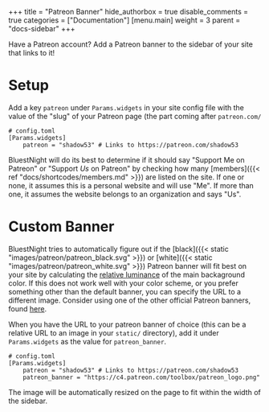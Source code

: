 +++
title = "Patreon Banner"
hide_authorbox = true
disable_comments = true
categories = ["Documentation"]
[menu.main]
  weight = 3
  parent = "docs-sidebar"
+++

Have a Patreon account? Add a Patreon banner to the sidebar of your site that links to it!

<!--more-->

# Setup

Add a key `patreon` under `Params.widgets` in your site config file with the value of the "slug" of your Patreon page (the part coming after `patreon.com/`

```
# config.toml
[Params.widgets]
    patreon = "shadow53" # Links to https://patreon.com/shadow53
```

BluestNight will do its best to determine if it should say "Support Me on Patreon" or "Support *Us* on Patreon" by checking how many [members]({{< ref "docs/shortcodes/members.md" >}}) are listed on the site. If one or none, it assumes this is a personal website and will use "Me". If more than one, it assumes the website belongs to an organization and says "Us".

# Custom Banner

BluestNight tries to automatically figure out if the [black]({{< static "images/patreon/patreon_black.svg" >}}) or [white]({{< static "images/patreon/patreon_white.svg" >}}) Patreon banner will fit best on your site by calculating the [relative luminance](https://en.wikipedia.org/wiki/Relative_luminance) of the main backaground color. If this does not work well with your color scheme, or you prefer something other than the default banner, you can specify the URL to a different image. Consider using one of the other official Patreon banners, found [here](https://www.patreon.com/brand/downloads).

When you have the URL to your patreon banner of choice (this can be a relative URL to an image in your `static/` directory), add it under `Params.widgets` as the value for `patreon_banner`.

```
# config.toml
[Params.widgets]
    patreon = "shadow53" # Links to https://patreon.com/shadow53
    patreon_banner = "https://c4.patreon.com/toolbox/patreon_logo.png"
```

The image will be automatically resized on the page to fit within the width of the sidebar.
